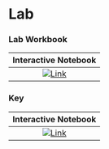 # Lab

### Lab Workbook
| Interactive Notebook |
| :-----------: |
| [![Link](../../tools/buttons/open-colab.svg)](https://files.node.danieltohti.com/week-4/lab/Lab04empty.ipynb) |

### Key
| Interactive Notebook | 
| :-----------: | 
| [![Link](../../tools/buttons/open-colab.svg)](https://files.node.danieltohti.com/week-4/lab/Lab04key.ipynb) | 